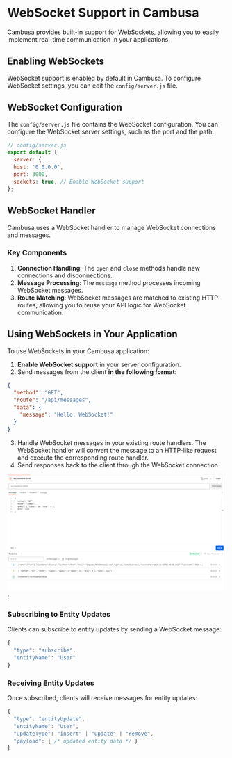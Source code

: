 # WebSocket Support in Cambusa

Cambusa provides built-in support for WebSockets, allowing you to easily implement real-time communication in your applications.

## Enabling WebSockets

WebSocket support is enabled by default in Cambusa. To configure WebSocket settings, you can edit the `config/server.js` file.

## WebSocket Configuration

The `config/server.js` file contains the WebSocket configuration. You can configure the WebSocket server settings, such as the port and the path.

```javascript
// config/server.js
export default {
  server: {
  host: '0.0.0.0',
  port: 3000,
  sockets: true, // Enable WebSocket support
};
```

## WebSocket Handler

Cambusa uses a WebSocket handler to manage WebSocket connections and messages.

### Key Components

1. **Connection Handling**: The `open` and `close` methods handle new connections and disconnections.
2. **Message Processing**: The `message` method processes incoming WebSocket messages.
3. **Route Matching**: WebSocket messages are matched to existing HTTP routes, allowing you to reuse your API logic for WebSocket communication.

## Using WebSockets in Your Application

To use WebSockets in your Cambusa application:

1. **Enable WebSocket support** in your server configuration.
2. Send messages from the client **in the following format**:
```json
{
  "method": "GET",
  "route": "/api/messages",
  "data": {
    "message": "Hello, WebSocket!"
  }
}
```
3. Handle WebSocket messages in your existing route handlers. The WebSocket handler will convert the message to an HTTP-like request and execute the corresponding route handler.
4. Send responses back to the client through the WebSocket connection.

![WebSocket example](./assets/websocket-example.png);

### Subscribing to Entity Updates

Clients can subscribe to entity updates by sending a WebSocket message:

```javascript
{
  "type": "subscribe",
  "entityName": "User"
}
```

### Receiving Entity Updates

Once subscribed, clients will receive messages for entity updates:

```javascript
{
  "type": "entityUpdate",
  "entityName": "User",
  "updateType": "insert" | "update" | "remove",
  "payload": { /* updated entity data */ }
}
```
